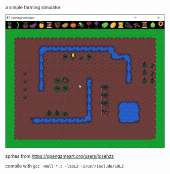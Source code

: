 a simple farming simulator

![demo gif](/demo.gif)

sprites from https://opengameart.org/users/josehzz

compile with `gcc -Wall *.c -lSDL2 -I/usr/include/SDL2`
